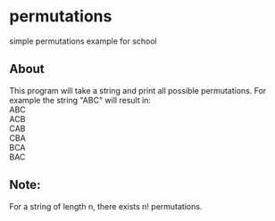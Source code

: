 # permutations
simple permutations example for school
## About
This program will take a string and print all possible permutations. For example the string "ABC" will result in:
<br>
ABC
<br>
ACB
<br>
CAB
<br>
CBA
<br>
BCA
<br>
BAC
<br>
## Note:
For a string of length n, there exists n! permutations. 
